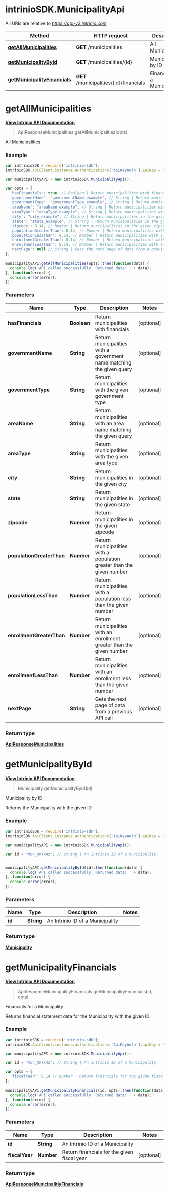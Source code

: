 # intrinioSDK.MunicipalityApi

All URIs are relative to *https://api-v2.intrinio.com*

Method | HTTP request | Description
------------- | ------------- | -------------
[**getAllMunicipalities**](MunicipalityApi.md#getAllMunicipalities) | **GET** /municipalities | All Municipalities
[**getMunicipalityById**](MunicipalityApi.md#getMunicipalityById) | **GET** /municipalities/{id} | Municipality by ID
[**getMunicipalityFinancials**](MunicipalityApi.md#getMunicipalityFinancials) | **GET** /municipalities/{id}/financials | Financials for a Municipality



[//]: # (START_OPERTATION)

[//]: # (ENDPOINT:/municipalities)

[//]: # (DOC_LINK:MunicipalityApi.md#getAllMunicipalities)

<a name="getAllMunicipalities"></a>
# **getAllMunicipalities**

[**View Intrinio API Documentation**](https://docs.intrinio.com/documentation/api_v2/getAllMunicipalities_v2)

> ApiResponseMunicipalities getAllMunicipalities(opts)

All Municipalities

### Example

[//]: # (START_CODE_EXAMPLE)

```javascript
var intrinioSDK = require('intrinio-sdk');
intrinioSDK.ApiClient.instance.authentications['ApiKeyAuth'].apiKey = "YOUR API KEY";

var municipalityAPI = new intrinioSDK.MunicipalityApi();

var opts = { 
  'hasFinancials': true, // Boolean | Return municipalities with financials
  'governmentName': "governmentName_example", // String | Return municipalities with a government name matching the given query
  'governmentType': "governmentType_example", // String | Return municipalities with the given government type
  'areaName': "areaName_example", // String | Return municipalities with an area name matching the given query
  'areaType': "areaType_example", // String | Return municipalities with the given area type
  'city': "city_example", // String | Return municipalities in the given city
  'state': "state_example", // String | Return municipalities in the given state
  'zipcode': 8.14, // Number | Return municipalities in the given zipcode
  'populationGreaterThan': 8.14, // Number | Return municipalities with a population greater than the given number
  'populationLessThan': 8.14, // Number | Return municipalities with a population less than the given number
  'enrollmentGreaterThan': 8.14, // Number | Return municipalities with an enrollment greater than the given number
  'enrollmentLessThan': 8.14, // Number | Return municipalities with an enrollment less than the given number
  'nextPage': null // String | Gets the next page of data from a previous API call
};

municipalityAPI.getAllMunicipalities(opts).then(function(data) {
  console.log('API called successfully. Returned data: ' + data);
}, function(error) {
  console.error(error);
});
```

[//]: # (END_CODE_EXAMPLE)

### Parameters

Name | Type | Description  | Notes
------------- | ------------- | ------------- | -------------
 **hasFinancials** | **Boolean**| Return municipalities with financials | [optional] 
 **governmentName** | **String**| Return municipalities with a government name matching the given query | [optional] 
 **governmentType** | **String**| Return municipalities with the given government type | [optional] 
 **areaName** | **String**| Return municipalities with an area name matching the given query | [optional] 
 **areaType** | **String**| Return municipalities with the given area type | [optional] 
 **city** | **String**| Return municipalities in the given city | [optional] 
 **state** | **String**| Return municipalities in the given state | [optional] 
 **zipcode** | **Number**| Return municipalities in the given zipcode | [optional] 
 **populationGreaterThan** | **Number**| Return municipalities with a population greater than the given number | [optional] 
 **populationLessThan** | **Number**| Return municipalities with a population less than the given number | [optional] 
 **enrollmentGreaterThan** | **Number**| Return municipalities with an enrollment greater than the given number | [optional] 
 **enrollmentLessThan** | **Number**| Return municipalities with an enrollment less than the given number | [optional] 
 **nextPage** | **String**| Gets the next page of data from a previous API call | [optional] 

### Return type

[**ApiResponseMunicipalities**](ApiResponseMunicipalities.md)

[//]: # (END_OPERATION)


[//]: # (START_OPERTATION)

[//]: # (ENDPOINT:/municipalities/{id})

[//]: # (DOC_LINK:MunicipalityApi.md#getMunicipalityById)

<a name="getMunicipalityById"></a>
# **getMunicipalityById**

[**View Intrinio API Documentation**](https://docs.intrinio.com/documentation/api_v2/getMunicipalityById_v2)

> Municipality getMunicipalityById(id)

Municipality by ID

Returns the Municipality with the given ID

### Example

[//]: # (START_CODE_EXAMPLE)

```javascript
var intrinioSDK = require('intrinio-sdk');
intrinioSDK.ApiClient.instance.authentications['ApiKeyAuth'].apiKey = "YOUR API KEY";

var municipalityAPI = new intrinioSDK.MunicipalityApi();

var id = "mun_Xn7x4z"; // String | An Intrinio ID of a Municipality


municipalityAPI.getMunicipalityById(id).then(function(data) {
  console.log('API called successfully. Returned data: ' + data);
}, function(error) {
  console.error(error);
});
```

[//]: # (END_CODE_EXAMPLE)

### Parameters

Name | Type | Description  | Notes
------------- | ------------- | ------------- | -------------
 **id** | **String**| An Intrinio ID of a Municipality | 

### Return type

[**Municipality**](Municipality.md)

[//]: # (END_OPERATION)


[//]: # (START_OPERTATION)

[//]: # (ENDPOINT:/municipalities/{id}/financials)

[//]: # (DOC_LINK:MunicipalityApi.md#getMunicipalityFinancials)

<a name="getMunicipalityFinancials"></a>
# **getMunicipalityFinancials**

[**View Intrinio API Documentation**](https://docs.intrinio.com/documentation/api_v2/getMunicipalityFinancials_v2)

> ApiResponseMunicipalitiyFinancials getMunicipalityFinancials(id, opts)

Financials for a Municipality

Returns financial statement data for the Municipality with the given ID

### Example

[//]: # (START_CODE_EXAMPLE)

```javascript
var intrinioSDK = require('intrinio-sdk');
intrinioSDK.ApiClient.instance.authentications['ApiKeyAuth'].apiKey = "YOUR API KEY";

var municipalityAPI = new intrinioSDK.MunicipalityApi();

var id = "mun_Xn7x4z"; // String | An Intrinio ID of a Municipality

var opts = { 
  'fiscalYear': 8.14 // Number | Return financials for the given fiscal year
};

municipalityAPI.getMunicipalityFinancials(id, opts).then(function(data) {
  console.log('API called successfully. Returned data: ' + data);
}, function(error) {
  console.error(error);
});
```

[//]: # (END_CODE_EXAMPLE)

### Parameters

Name | Type | Description  | Notes
------------- | ------------- | ------------- | -------------
 **id** | **String**| An Intrinio ID of a Municipality | 
 **fiscalYear** | **Number**| Return financials for the given fiscal year | [optional] 

### Return type

[**ApiResponseMunicipalitiyFinancials**](ApiResponseMunicipalitiyFinancials.md)

[//]: # (END_OPERATION)

